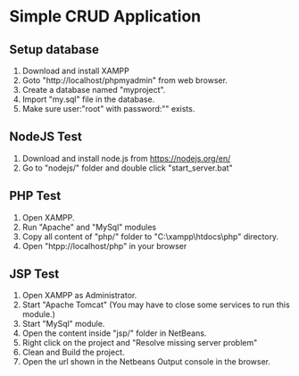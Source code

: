 # Simple CRUD Application 

## Setup database

1) Download and install XAMPP
2) Goto "http://localhost/phpmyadmin" from web browser.
3) Create a database named "myproject".
4) Import "my.sql" file in the database.
5) Make sure user:"root" with password:"" exists.

## NodeJS Test

1) Download and install node.js from https://nodejs.org/en/
2) Go to "nodejs/" folder and double click "start_server.bat"

## PHP Test 

1) Open XAMPP.
2) Run "Apache" and "MySql" modules
3) Copy all content of "php/" folder to "C:\xampp\htdocs\php" directory.
4) Open "htpp://localhost/php" in your browser

## JSP Test 

1) Open XAMPP as Administrator.
2) Start "Apache Tomcat" (You may have to close some services to run this module.)
3) Start "MySql" module.
4) Open the content inside "jsp/" folder in NetBeans.
5) Right click on the project and "Resolve missing server problem"
6) Clean and Build the project.
7) Open the url shown in the Netbeans Output console in the browser. 


